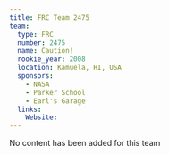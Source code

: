 ```yaml
---
title: FRC Team 2475
team:
  type: FRC
  number: 2475
  name: Caution!
  rookie_year: 2008
  location: Kamuela, HI, USA
  sponsors:
    - NASA
    - Parker School
    - Earl's Garage
  links:
    Website: 
---
```

No content has been added for this team